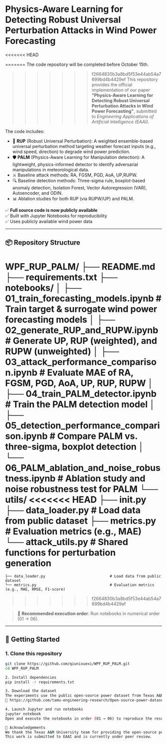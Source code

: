 # Physics-Aware Learning for Detecting Robust Universal Perturbation Attacks in Wind Power Forecasting
<<<<<<< HEAD

=======
The code repository will be completed before October 15th.
>>>>>>> f2664830b3a8bd5f53e44ab54a7699bd4b4429ef
This repository provides the official implementation of our paper **"Physics-Aware Learning for Detecting Robust Universal Perturbation Attacks in Wind Power Forecasting"**, submitted to *Engineering Applications of Artificial Intelligence (EAAI)*.

The code includes:
- 🎯 **RUP** (Robust Universal Perturbation): A weighted ensemble-based universal perturbation method targeting weather forecast inputs (e.g., wind speed, direction) to degrade wind power prediction.
- 🛡️ **PALM** (Physics-Aware Learning for Manipulation detection): A lightweight, physics-informed detector to identify adversarial manipulations in meteorological data.
- ⚔️ Baseline attack methods: RA, FGSM, PGD, AoA, UP,RUPW.
- 🔍 Baseline detection methods: Three-sigma rule, boxplot-based anomaly detection, Isolation Forest, Vector Autoregression (VAR), Autoencoder, and ODIN.
- 📊 Ablation studies for both RUP (via RUPW/UP) and PALM.

✅ **Full source code is now publicly available**  
✅ Built with Jupyter Notebooks for reproducibility  
✅ Uses publicly available wind power data

---

## 📦 Repository Structure
WPF_RUP_PALM/
├── README.md
├── requirements.txt
├── notebooks/
│   ├── 01_train_forecasting_models.ipynb          # Train target & surrogate wind power forecasting models
│   ├── 02_generate_RUP_and_RUPW.ipynb             # Generate UP, RUP (weighted), and RUPW (unweighted)
│   ├── 03_attack_performance_comparison.ipynb     # Evaluate MAE of RA, FGSM, PGD, AoA, UP, RUP, RUPW
│   ├── 04_train_PALM_detector.ipynb               # Train the PALM detection model
│   ├── 05_detection_performance_comparison.ipynb  # Compare PALM vs. three-sigma, boxplot detection
│   └── 06_PALM_ablation_and_noise_robustness.ipynb # Ablation study and noise robustness test for PALM
└── utils/
<<<<<<< HEAD
├── init.py
├── data_loader.py        # Load data from public dataset
├── metrics.py            # Evaluation metrics (e.g., MAE)
└── attack_utils.py       # Shared functions for perturbation generation
=======
    ├── data_loader.py                             # Load data from public dataset
    └── metrics.py                                 # Evaluation metrics (e.g., MAE, RMSE, F1-score)
>>>>>>> f2664830b3a8bd5f53e44ab54a7699bd4b4429ef


> 🔁 **Recommended execution order**: Run notebooks in numerical order (01 → 06).

---

## 🚀 Getting Started

### 1. Clone this repository
```bash
git clone https://github.com/qiunixuexi/WPF_RUP_PALM.git
cd WPF_RUP_PALM

2. Install dependencies
pip install -r requirements.txt

3. Download the dataset
The experiments use the public open-source power dataset from Texas A&M University:
🔗 https://github.com/tamu-engineering-research/Open-source-power-dataset

4. Launch Jupyter and run notebooks
jupyter notebook
Open and execute the notebooks in order (01 → 06) to reproduce the results in the paper.

🙏 Acknowledgements
We thank the Texas A&M University team for providing the open-source power dataset.
This work is submitted to EAAI and is currently under peer review.
